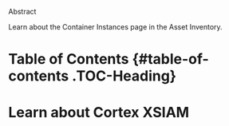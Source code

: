 Abstract

Learn about the Container Instances page in the Asset Inventory.

# Table of Contents {#table-of-contents .TOC-Heading}

# Learn about Cortex XSIAM


